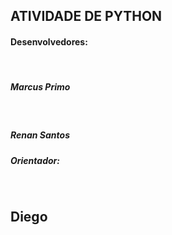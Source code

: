 ## ATIVIDADE DE PYTHON

<h4>Desenvolvedores:</h4><br>
<h5>Marcus Primo</h5><br>
<h5>Renan Santos</h5>

<h5>Orientador:</h5><br>
<h2>Diego</h2>
